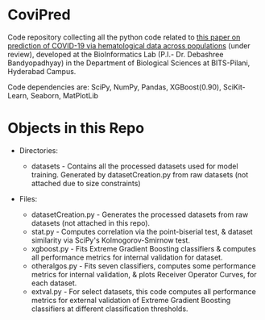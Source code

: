 # CoviPred

Code repository collecting all the python code related to [this paper on prediction of COVID-19 via hematological data across populations](https://doi.org/10.1101/2023.03.07.23286949) (under review), developed at the BioInformatics Lab (P.I.- Dr. Debashree Bandyopadhyay) in the Department of Biological Sciences at BITS-Pilani, Hyderabad Campus.

Code dependencies are: SciPy, NumPy, Pandas, XGBoost(0.90), SciKit-Learn, Seaborn, MatPlotLib




# Objects in this Repo

* Directories:
    * datasets - Contains all the processed datasets used for model training. Generated by datasetCreation.py from raw datasets (not attached due to size constraints)


* Files:

    * datasetCreation.py - Generates the processed datasets from raw datasets (not attached in this repo).
    * stat.py - Computes correlation via the point-biserial test, & dataset similarity via SciPy's Kolmogorov-Smirnow test.
    * xgboost.py - Fits Extreme Gradient Boosting classifiers & computes all performance metrics for internal validation for dataset.
    * otheralgos.py - Fits seven classifiers, computes some performance metrics for internal validation, & plots Receiver Operator Curves, for each dataset.
    * extval.py - For select datasets, this code computes all performance metrics for external validation of Extreme Gradient Boosting classifiers at different classification thresholds.
